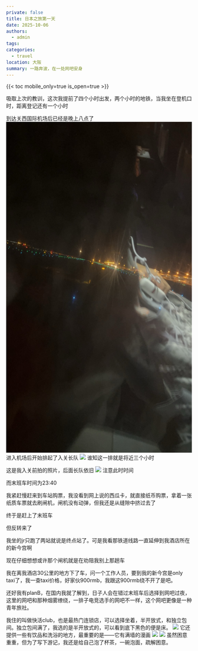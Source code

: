 ```yaml
---
private: false
title: 日本之旅第一天
date: 2025-10-06
authors:
  - admin
tags:
categories:
  - travel
location: 大阪
summary: 一路奔波，在一处网吧安身
---
```

{{< toc mobile_only=true is_open=true >}}

吸取上次的教训，这次我提前了四个小时出发，两个小时的地铁，当我坐在登机口时，距离登记还有一个小时

到达关西国际机场后已经是晚上八点了
![](IMG_2353.jpeg)进入机场后开始排起了入关长队
![](IMG_2354.jpeg)
谁知这一排就是将近三个小时

这是我入关前拍的照片，后面长队依旧
![](IMG_2358.jpeg)
注意此时时间

而末班车时间为23:40

我紧赶慢赶来到车站购票，我没看到网上说的西瓜卡，就直接纸币购票，拿着一张纸质车票就去刷闸机，闸机没有动弹，但我还是从缝隙中挤过去了

终于是赶上了末班车

但反转来了

我坐的jr只跑了两站就说是终点站了。可是我看那铁道线路一直延伸到我酒店所在的新今宫啊

现在仔细想想或许那个闸机就是在劝阻我别上那趟车

我在离我酒店30公里的地方下了车，问一个工作人员，要到我的新今宫是only taxi了，我一查taxi价格，好家伙900rmb，我跟这900rmb绕不开了是吧。

还好我有planB，在国内我就了解到，日子人会在错过末班车后选择到网吧过夜，这里的网吧和那种烟雾缭绕，一排子电竞选手的网吧不一样，这个网吧更像是一种青年旅社。

我住的叫做快活club，也是最热门连锁店，可以选择坐着，半开放式，和独立包间。独立包间满了，我选的是半开放式的，可以看到底下黑色的便是床。
![](IMG_2372.jpeg)
它还提供一些有饮品和洗浴的地方，最重要的是——它有满墙的漫画
![](IMG_2373.jpeg)
![](IMG_2374.jpeg)
虽然困意重重，但为了写下游记，我还是给自己泡了杯茶，一碗泡面，疏解困意。